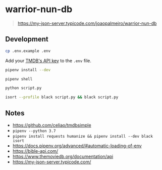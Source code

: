 # warrior-nun-db

> https://my-json-server.typicode.com/joaopalmeiro/warrior-nun-db

## Development

```bash
cp .env.example .env
```

Add your [TMDB's API key](https://developers.themoviedb.org/3/getting-started/introduction) to the `.env` file.

```bash
pipenv install --dev
```

```bash
pipenv shell
```

```bash
python script.py
```

```bash
isort --profile black script.py && black script.py
```

## Notes

- https://github.com/celiao/tmdbsimple
- `pipenv --python 3.7`
- `pipenv install requests humanize && pipenv install --dev black isort`
- https://docs.pipenv.org/advanced/#automatic-loading-of-env
- https://bible-api.com/
- https://www.themoviedb.org/documentation/api
- https://my-json-server.typicode.com/
